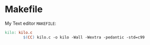 # Makefile

My Text editor `MAKEFILE`:

```makefile
kilo: kilo.c
        $(CC) kilo.c -o kilo -Wall -Wextra -pedantic -std=c99
```